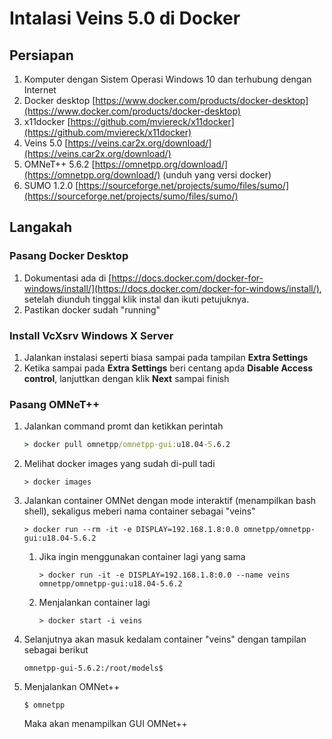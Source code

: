 # Intalasi Veins 5.0 di Docker
## Persiapan
1. Komputer dengan Sistem Operasi Windows 10 dan terhubung dengan Internet
1. Docker desktop [https://www.docker.com/products/docker-desktop](https://www.docker.com/products/docker-desktop)
1. x11docker [https://github.com/mviereck/x11docker](https://github.com/mviereck/x11docker)
1. Veins 5.0 [https://veins.car2x.org/download/](https://veins.car2x.org/download/)
1. OMNeT++ 5.6.2 [https://omnetpp.org/download/](https://omnetpp.org/download/) (unduh yang versi docker)
1. SUMO 1.2.0 [https://sourceforge.net/projects/sumo/files/sumo/](https://sourceforge.net/projects/sumo/files/sumo/)
## Langakah
### Pasang Docker Desktop
1. Dokumentasi ada di [https://docs.docker.com/docker-for-windows/install/](https://docs.docker.com/docker-for-windows/install/), setelah diunduh tinggal klik instal dan ikuti petujuknya.
1. Pastikan docker sudah "running"

### Install VcXsrv Windows X Server
1. Jalankan instalasi seperti biasa sampai pada tampilan __Extra Settings__
1. Ketika sampai pada __Extra Settings__ beri centang apda __Disable Access control__, lanjuttkan dengan klik __Next__ sampai finish

### Pasang OMNeT++
1. Jalankan command promt dan ketikkan perintah
    ```cmd
    > docker pull omnetpp/omnetpp-gui:u18.04-5.6.2
    ```
1. Melihat docker images yang sudah di-pull tadi
    ```
    > docker images
    ```
1. Jalankan container OMNet dengan mode interaktif (menampilkan bash shell), sekaligus meberi nama container sebagai "veins"
    ```
    > docker run --rm -it -e DISPLAY=192.168.1.8:0.0 omnetpp/omnetpp-gui:u18.04-5.6.2
    ```
    1. Jika ingin menggunakan container lagi yang sama
        ```
        > docker run -it -e DISPLAY=192.168.1.8:0.0 --name veins omnetpp/omnetpp-gui:u18.04-5.6.2
        ```
    1. Menjalankan container lagi
        ```
        > docker start -i veins
        ```    
    
1. Selanjutnya akan masuk kedalam container "veins" dengan tampilan sebagai berikut
    ```
    omnetpp-gui-5.6.2:/root/models$
    ```
1. Menjalankan OMNet++
    ```
    $ omnetpp
    ```
    Maka akan menampilkan GUI OMNet++
    

### 


